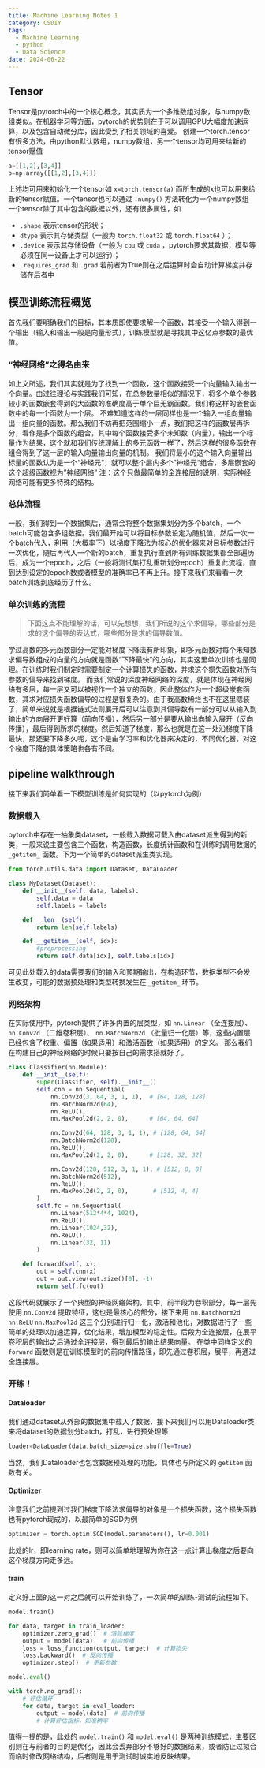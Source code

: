 ```yaml
---
title: Machine Learning Notes 1
category: CSDIY
tags:
  - Machine Learning
  - python
  - Data Science
date: 2024-06-22
---
```


## Tensor

Tensor是pytorch中的一个核心概念，其实质为一个多维数组对象，与numpy数组类似。在机器学习等方面，pytorch的优势则在于可以调用GPU大幅度加速运算，以及包含自动微分库，因此受到了相关领域的喜爱。
创建一个torch.tensor有很多方法，由python默认数组，numpy数组，另一个tensor均可用来给新的tensor赋值

```python
a=[[1,2],[3,4]]
b=np.array([[1,2],[3,4]])
```

上述均可用来初始化一个tensor如 `x=torch.tensor(a)` 而所生成的x也可以用来给新的tensor赋值。一个tensor也可以通过 `.numpy()` 方法转化为一个numpy数组
一个tensor除了其中包含的数据以外，还有很多属性，如

- `.shape` 表示tensor的形状；
- `dtype` 表示其存储类型（一般为 `torch.float32` 或 `torch.float64` ）；
- `.device` 表示其存储设备（一般为 `cpu` 或 `cuda` ，pytorch要求其数据，模型等必须在同一设备上才可以运行）；
- `.requires_grad` 和 `.grad` 若前者为True则在之后运算时会自动计算梯度并存储在后者中

## 模型训练流程概览

首先我们要明确我们的目标，其本质即使要求解一个函数，其接受一个输入得到一个输出（输入和输出一般是向量形式），训练模型就是寻找其中这亿点参数的最优值。

### “神经网络”之得名由来

如上文所述，我们其实就是为了找到一个函数，这个函数接受一个向量输入输出一个向量。由过往理论与实践我们可知，在总参数量相似的情况下，将多个单个参数较小的函数嵌套得到的大函数的准确度高于单个巨无霸函数。我们称这样的嵌套函数中的每一个函数为一个层。
不难知道这样的一层同样也是一个输入一组向量输出一组向量的函数。那么我们不妨再把范围缩小一点，我们把这样的函数层再拆分，看作是多个函数的组合，其中每个函数接受多个未知数（向量），输出一个标量作为结果，这个就和我们传统理解上的多元函数一样了，然后这样的很多函数在组合得到了这一层的输入向量输出向量的机制。
我们将最小的这个输入向量输出标量的函数认为是一个“神经元"，就可以整个层内多个”神经元“组合，多层嵌套的这个超级函数视为”神经网络”
注：这个只做最简单的全连接层的说明，实际神经网络可能有更多特殊的结构。

### 总体流程

一般，我们得到一个数据集后，通常会将整个数据集划分为多个batch，一个batch可能包含多组数据。我们最开始可以将目标参数设定为随机值，然后一次一个batch代入，利用（大概率下）以梯度下降法为核心的优化器来对目标参数进行一次优化，随后再代入一个新的batch，重复执行直到所有训练数据集都全部遍历后，成为一个epoch，之后（一般将测试集打乱重新划分epoch）重复此流程，直到达到设定的epoch数或者模型的准确率已不再上升。接下来我们来看看一次batch训练到底经历了什么。

### 单次训练的流程

> 下面这点不能理解的话，可以先想想，我们所说的这个求偏导，哪些部分是求的这个偏导的表达式，哪些部分是求的偏导数值。

学过高数的多元函数部分一定能对梯度下降法有所印象，即多元函数对每个未知数求偏导数组成的向量的方向就是函数“下降最快”的方向，其实这里单次训练也是同理。在训练时我们制定时需要制定一个计算损失的函数，并求这个损失函数对所有参数的偏导来找到梯度。
而我们常说的深度神经网络的深度，就是体现在神经网络有多层，每一层又可以被视作一个独立的函数，因此整体作为一个超级嵌套函数，其求对应损失函数偏导的过程是很复杂的。由于我高数稀烂也不在这里嗯装了，简单来说就是根据链式法则展开后可以注意到其偏导数有一部分可以从输入到输出的方向展开更好算（前向传播），然后另一部分是要从输出向输入展开（反向传播），最后得到所求的梯度。然后知道了梯度，那么也就是在这一处沿梯度下降最快，那还要下降多久呢，这个是由学习率和优化器来决定的，不同优化器，对这个梯度下降的具体策略也各有不同。

## pipeline walkthrough

接下来我们简单看一下模型训练是如何实现的（以pytorch为例）

### 数据载入

pytorch中存在一抽象类dataset，一般载入数据可载入由dataset派生得到的新类，一般来说主要包含三个函数，构造函数，长度统计函数和在训练时调用数据的 `_getitem_` 函数。下为一个简单的dataset派生类实现。

```python
from torch.utils.data import Dataset, DataLoader

class MyDataset(Dataset):
    def __init__(self, data, labels):
        self.data = data
        self.labels = labels

    def __len__(self):
        return len(self.labels)

    def __getitem__(self, idx):
        #preprocessing
        return self.data[idx], self.labels[idx]

```

可见此处载入的data需要我们的输入和预期输出，在构造环节，数据类型不会发生改变，可能的数据预处理和类型转换发生在 `_getitem_` 环节。

### 网络架构

在实际使用中，pytorch提供了许多内置的层类型，如 `nn.Linear` （全连接层）、`nn.Conv2d` （二维卷积层）、 `nn.BatchNorm2d` （批量归一化层）等，这些内置层已经包含了权重、偏置（如果适用）和激活函数（如果适用）的定义。
那么我们在构建自己的神经网络的时候只要按自己的需求搭就好了。

```python
class Classifier(nn.Module):
    def __init__(self):
        super(Classifier, self).__init__()
        self.cnn = nn.Sequential(
            nn.Conv2d(3, 64, 3, 1, 1),  # [64, 128, 128]
            nn.BatchNorm2d(64),
            nn.ReLU(),
            nn.MaxPool2d(2, 2, 0),      # [64, 64, 64]

            nn.Conv2d(64, 128, 3, 1, 1), # [128, 64, 64]
            nn.BatchNorm2d(128),
            nn.ReLU(),
            nn.MaxPool2d(2, 2, 0),      # [128, 32, 32]

            nn.Conv2d(128, 512, 3, 1, 1), # [512, 8, 8]
            nn.BatchNorm2d(512),
            nn.ReLU(),
            nn.MaxPool2d(2, 2, 0),       # [512, 4, 4]
        )
        self.fc = nn.Sequential(
            nn.Linear(512*4*4, 1024),
            nn.ReLU(),
            nn.Linear(1024,32),
            nn.ReLU(),
            nn.Linear(32, 11)
        )

    def forward(self, x):
        out = self.cnn(x)
        out = out.view(out.size()[0], -1)
        return self.fc(out)
```

这段代码就展示了一个典型的神经网络架构，其中，前半段为卷积部分，每一层先使用 `nn.Conv2d` 提取特征，这也是最核心的部分，接下来用 `nn.BatchNorm2d` `nn.ReLU` `nn.MaxPool2d` 这三个分别进行归一化，激活和池化，对数据进行了一些简单的处理以加速运算，优化结果，增加模型的稳定性。后段为全连接层，在展平卷积层的输出之后通过全连接层，得到最后的输出结果向量。
在类中同样定义的 `forward` 函数则是在训练模型时的前向传播路径，即先通过卷积层，展平，再通过全连接层。

### 开练！

#### Dataloader

我们通过dataset从外部的数据集中载入了数据，接下来我们可以用Dataloader类来将dataset的数据划分batch，打乱，进行预处理等

```python
loader=DataLoader(data,batch_size=size,shuffle=True)
```

当然，我们Dataloader也包含数据预处理的功能，具体也与所定义的 `getitem` 函数有关。

#### Optimizer

注意我们之前提到过我们梯度下降法求偏导的对象是一个损失函数，这个损失函数也有pytorch现成的，以最简单的SGD为例

```python
optimizer = torch.optim.SGD(model.parameters(), lr=0.001)
```

此处的lr，即learning rate，则可以简单地理解为你在这一点计算出梯度之后要向这个梯度方向走多远。

#### train

定义好上面的这一对之后就可以开始训练了，一次简单的训练-测试的流程如下。

```python
model.train()

for data, target in train_loader:
    optimizer.zero_grad()  # 清除梯度
    output = model(data)   # 前向传播
    loss = loss_function(output, target)  # 计算损失
    loss.backward()  # 反向传播
    optimizer.step()  # 更新参数

model.eval()

with torch.no_grad():
    # 评估循环
    for data, target in eval_loader:
        output = model(data)  # 前向传播
        # 计算评估指标，如准确率
```

值得一提的是，此处的 `model.train()` 和 `model.eval()` 是两种训练模式，主要区别则在与前者的目的是优化，因此会丢弃部分不够好的数据结果，或者防止过拟合而临时修改网络结构，后者则是用于测试时诚实地反映结果。
